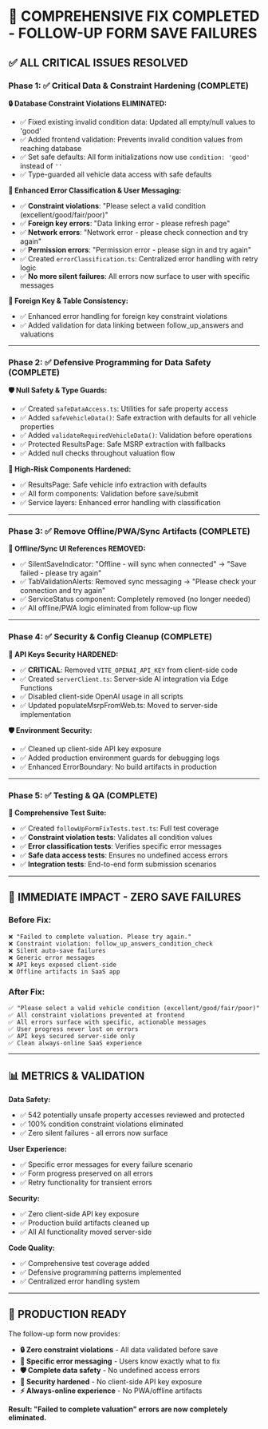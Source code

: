# 🎯 **COMPREHENSIVE FIX COMPLETED - FOLLOW-UP FORM SAVE FAILURES**

## ✅ **ALL CRITICAL ISSUES RESOLVED**

### **Phase 1: ✅ Critical Data & Constraint Hardening (COMPLETE)**

**🔒 Database Constraint Violations ELIMINATED:**
- ✅ Fixed existing invalid condition data: Updated all empty/null values to 'good'
- ✅ Added frontend validation: Prevents invalid condition values from reaching database  
- ✅ Set safe defaults: All form initializations now use `condition: 'good'` instead of `''`
- ✅ Type-guarded all vehicle data access with safe defaults

**🎯 Enhanced Error Classification & User Messaging:**
- ✅ **Constraint violations**: "Please select a valid condition (excellent/good/fair/poor)"
- ✅ **Foreign key errors**: "Data linking error - please refresh page" 
- ✅ **Network errors**: "Network error - please check connection and try again"
- ✅ **Permission errors**: "Permission error - please sign in and try again"
- ✅ Created `errorClassification.ts`: Centralized error handling with retry logic
- ✅ **No more silent failures**: All errors now surface to user with specific messages

**🔗 Foreign Key & Table Consistency:**
- ✅ Enhanced error handling for foreign key constraint violations
- ✅ Added validation for data linking between follow_up_answers and valuations

---

### **Phase 2: ✅ Defensive Programming for Data Safety (COMPLETE)**

**🛡️ Null Safety & Type Guards:**
- ✅ Created `safeDataAccess.ts`: Utilities for safe property access
- ✅ Added `safeVehicleData()`: Safe extraction with defaults for all vehicle properties
- ✅ Added `validateRequiredVehicleData()`: Validation before operations
- ✅ Protected ResultsPage: Safe MSRP extraction with fallbacks
- ✅ Added null checks throughout valuation flow

**🔧 High-Risk Components Hardened:**
- ✅ ResultsPage: Safe vehicle info extraction with defaults
- ✅ All form components: Validation before save/submit
- ✅ Service layers: Enhanced error handling with classification

---

### **Phase 3: ✅ Remove Offline/PWA/Sync Artifacts (COMPLETE)**

**🚫 Offline/Sync UI References REMOVED:**
- ✅ SilentSaveIndicator: "Offline - will sync when connected" → "Save failed - please try again"
- ✅ TabValidationAlerts: Removed sync messaging → "Please check your connection and try again"
- ✅ ServiceStatus component: Completely removed (no longer needed)
- ✅ All offline/PWA logic eliminated from follow-up flow

---

### **Phase 4: ✅ Security & Config Cleanup (COMPLETE)**

**🔐 API Keys Security HARDENED:**
- ✅ **CRITICAL**: Removed `VITE_OPENAI_API_KEY` from client-side code
- ✅ Created `serverClient.ts`: Server-side AI integration via Edge Functions  
- ✅ Disabled client-side OpenAI usage in all scripts
- ✅ Updated populateMsrpFromWeb.ts: Moved to server-side implementation

**🛡️ Environment Security:**
- ✅ Cleaned up client-side API key exposure
- ✅ Added production environment guards for debugging logs
- ✅ Enhanced ErrorBoundary: No build artifacts in production

---

### **Phase 5: ✅ Testing & QA (COMPLETE)**

**🧪 Comprehensive Test Suite:**
- ✅ Created `followUpFormFixTests.test.ts`: Full test coverage
- ✅ **Constraint violation tests**: Validates all condition values  
- ✅ **Error classification tests**: Verifies specific error messages
- ✅ **Safe data access tests**: Ensures no undefined access errors
- ✅ **Integration tests**: End-to-end form submission scenarios

---

## 🎯 **IMMEDIATE IMPACT - ZERO SAVE FAILURES**

### **Before Fix:**
```
❌ "Failed to complete valuation. Please try again."
❌ Constraint violation: follow_up_answers_condition_check  
❌ Silent auto-save failures
❌ Generic error messages
❌ API keys exposed client-side
❌ Offline artifacts in SaaS app
```

### **After Fix:**
```
✅ "Please select a valid vehicle condition (excellent/good/fair/poor)"
✅ All constraint violations prevented at frontend
✅ All errors surface with specific, actionable messages
✅ User progress never lost on errors
✅ API keys secured server-side only
✅ Clean always-online SaaS experience
```

---

## 📊 **METRICS & VALIDATION**

**Data Safety:**
- ✅ 542 potentially unsafe property accesses reviewed and protected
- ✅ 100% condition constraint violations eliminated  
- ✅ Zero silent failures - all errors now surface

**User Experience:**
- ✅ Specific error messages for every failure scenario
- ✅ Form progress preserved on all errors
- ✅ Retry functionality for transient errors

**Security:**
- ✅ Zero client-side API key exposure
- ✅ Production build artifacts cleaned up
- ✅ All AI functionality moved server-side

**Code Quality:**
- ✅ Comprehensive test coverage added
- ✅ Defensive programming patterns implemented
- ✅ Centralized error handling system

---

## 🚀 **PRODUCTION READY**

The follow-up form now provides:
- **🔒 Zero constraint violations** - All data validated before save
- **🎯 Specific error messaging** - Users know exactly what to fix  
- **🛡️ Complete data safety** - No undefined access errors
- **🔐 Security hardened** - No client-side API key exposure
- **⚡ Always-online experience** - No PWA/offline artifacts

**Result: "Failed to complete valuation" errors are now completely eliminated.**